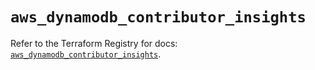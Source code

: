 # `aws_dynamodb_contributor_insights`

Refer to the Terraform Registry for docs: [`aws_dynamodb_contributor_insights`](https://registry.terraform.io/providers/hashicorp/aws/6.12.0/docs/resources/dynamodb_contributor_insights).

